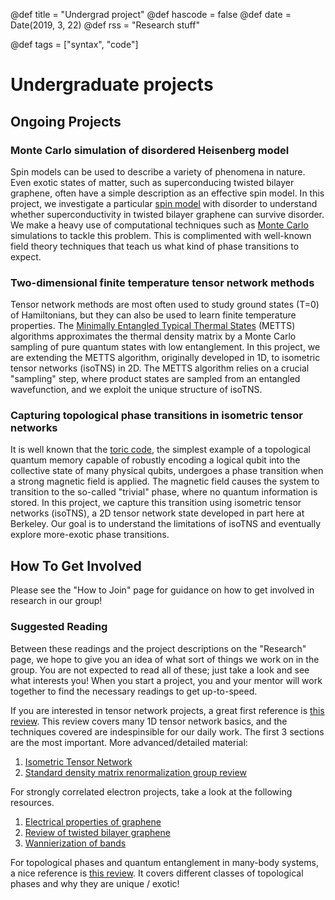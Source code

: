 @def title = "Undergrad project"
@def hascode = false
@def date = Date(2019, 3, 22)
@def rss = "Research stuff"

@def tags = ["syntax", "code"]

# Undergraduate projects

## Ongoing Projects

### Monte Carlo simulation of disordered Heisenberg model
Spin models can be used to describe a variety of phenomena in nature. Even exotic states of matter, such as superconducing twisted bilayer graphene, often have a simple description as an effective spin model. In this project, we investigate a particular [spin model](https://en.wikipedia.org/wiki/Quantum_Heisenberg_model) with disorder to understand whether superconductivity in twisted bilayer graphene can survive disorder.
We make a heavy use of computational techniques such as [Monte Carlo](https://en.wikipedia.org/wiki/Monte_Carlo_method) simulations to tackle this problem. This is complimented with well-known field theory techniques that teach us what kind of phase transitions to expect.
### Two-dimensional finite temperature tensor network methods
Tensor network methods are most often used to study ground states (T=0) of Hamiltonians, but they can also be used to learn finite temperature properties. The [Minimally Entangled Typical Thermal States](https://arxiv.org/abs/1002.1305) (METTS) algorithms approximates the thermal density matrix by a Monte Carlo sampling of pure quantum states with low entanglement. In this project, we are extending the METTS algorithm, originally developed in 1D, to isometric tensor networks (isoTNS) in 2D. The METTS algorithm relies on a crucial "sampling" step, where product states are sampled from an entangled wavefunction, and we exploit the unique structure of isoTNS.
### Capturing topological phase transitions in isometric tensor networks
It is well known that the [toric code](https://en.wikipedia.org/wiki/Toric_code), the simplest example of a topological quantum memory capable of robustly encoding a logical qubit into the collective state of many physical qubits, undergoes a phase transition when a strong magnetic field is applied. The magnetic field causes the system to transition to the so-called "trivial" phase, where no quantum information is stored. In this project, we capture this transition using isometric tensor networks (isoTNS), a 2D tensor network state developed in part here at Berkeley. Our goal is to understand the limitations of isoTNS and eventually explore more-exotic phase transitions.
## How To Get Involved
Please see the "How to Join" page for guidance on how to get involved in research in our group!

### Suggested Reading
Between these readings and the project descriptions on the "Research" page, we hope to give you an idea of what sort of things we work on in the group. You are not expected to read all of these; just take a look and see what interests you! When you start a project, you and your mentor will work together to find the necessary readings to get up-to-speed.

If you are interested in tensor network projects, a great first reference is [this review](https://scipost.org/SciPostPhysLectNotes.5). This review covers many 1D tensor network basics, and the techniques covered are indespinsible for our daily work. The first 3 sections are the most important.
More advanced/detailed material:
1. [Isometric Tensor Network](https://arxiv.org/abs/2112.08394)
2. [Standard density matrix renormalization group review](https://arxiv.org/abs/1008.3477)

For strongly correlated electron projects, take a look at the following resources.
1. [Electrical properties of graphene](https://arxiv.org/abs/0709.1163)
2. [Review of twisted bilayer graphene](https://arxiv.org/abs/2105.08858)
3. [Wannierization of bands](https://journals.aps.org/rmp/abstract/10.1103/RevModPhys.84.1419)

For topological phases and quantum entanglement in many-body systems, a nice reference is [this review](https://arxiv.org/abs/1610.03911). It covers different classes of topological phases and why they are unique / exotic!

